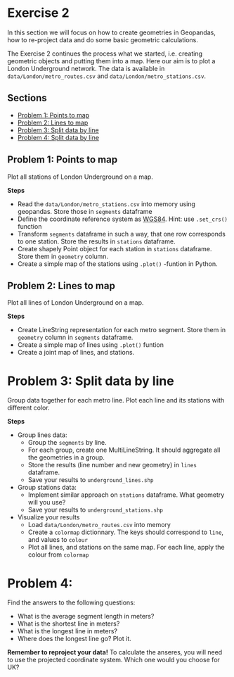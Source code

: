 # Exercise 2

In this section we will focus on how to create geometries in Geopandas, how to re-project data and do some basic
geometric calculations.

The Exercise 2 continues the process what we started, i.e. creating geometric objects and putting them into a map.
Here our aim is to plot a London Underground network. The data is available in `data/London/metro_routes.csv` and `data/London/metro_stations.csv`.

## Sections

 - [Problem 1: Points to map](#problem-1-points-to-map)
 - [Problem 2: Lines to map](#problem-2-lines-to-map)
 - [Problem 3: Split data by line](#problem-3-split-data-by-line)
 - [Problem 4: Split data by line](#problem-3-split-data-by-line)

## Problem 1: Points to map

Plot all stations of London Underground on a map.

**Steps**
- Read the `data/London/metro_stations.csv` into memory using geopandas. Store those in `segments` dataframe
- Define the coordinate reference system as [WGS84](https://epsg.io/4326). Hint: use `.set_crs()` function
- Transform `segments` dataframe in such a way, that one row corresponds to one station. Store the results in `stations` dataframe.
- Create shapely Point object for each station in `stations` dataframe. Store them in `geometry` column.
- Create a simple map of the stations using `.plot()` -funtion in Python.

## Problem 2: Lines to map

Plot all lines of London Underground on a map.

**Steps**
- Create LineString representation for each metro segment. Store them in `geometry` column in `segments` dataframe.
- Create a simple map of lines using `.plot()` funtion
- Create a joint map of lines, and stations.

# Problem 3: Split data by line

Group data together for each metro line. Plot each line and its stations with different color.

**Steps**
- Group lines data:
    - Group the `segments` by line.
    - For each group, create one MultiLineString. It should aggregate all the geometries in a group.
    - Store the results (line number and new geometry) in `lines` dataframe.
    - Save your results to `underground_lines.shp`
- Group stations data:
    - Implement similar approach on `stations` dataframe. What geometry will you use?
    - Save your results to `underground_stations.shp`
- Visualize your results
    - Load `data/London/metro_routes.csv` into memory
    - Create a `colormap` dictionnary. The keys should correspond to `line`, and values to `colour`
    - Plot all lines, and stations on the same map. For each line, apply the colour from `colormap`

# Problem 4:

Find the answers to the following questions:

 - What is the average segment length in meters?
 - What is the shortest line in meters?
 - What is the longest line in meters?
 - Where does the longest line go? Plot it.

 **Remember to reproject your data!** To calculate the anseres, you will need to use the projected coordinate system.
 Which one would you choose for UK?